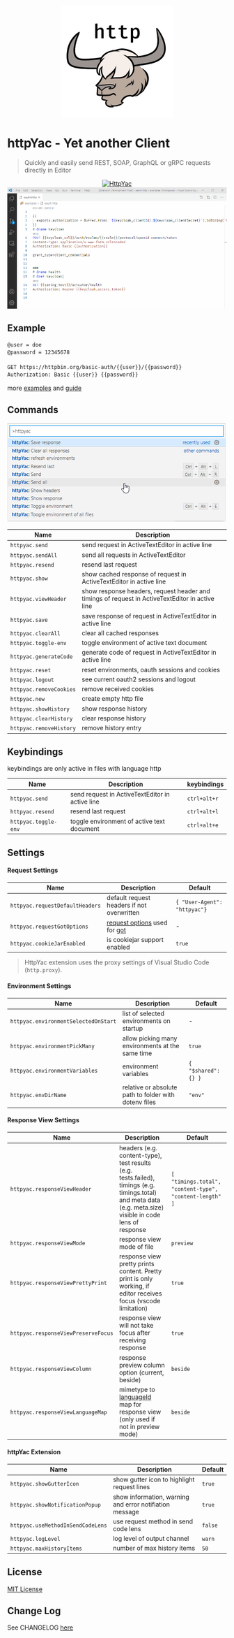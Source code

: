 <p align="center">
<img src="https://raw.githubusercontent.com/AnWeber/vscode-httpyac/master/icon.png" alt="HttpYac Logo" />
</p>

# httpYac - Yet another Client

> Quickly and easily send REST, SOAP, GraphQL or gRPC requests directly in Editor

<p align="center">
<a href="https://httpyac.github.io/">
<img src="https://httpyac.github.io/httpyac_site.png" alt="HttpYac" />
</a>
<img src="https://raw.githubusercontent.com/AnWeber/vscode-httpyac/master/examples/oauth.gif" alt="HttpYac Extension" />
</p>

## Example

```html
@user = doe
@password = 12345678

GET https://httpbin.org/basic-auth/{{user}}/{{password}}
Authorization: Basic {{user}} {{password}}
```

more [examples](https://httpyac.github.io/guide/examples) and [guide](https://httpyac.github.io/guide/)


## Commands

![Commands](https://raw.githubusercontent.com/AnWeber/vscode-httpyac/master/examples/commands.png)

| Name | Description |
| - | - |
| `httpyac.send` | send request in ActiveTextEditor in active line |
| `httpyac.sendAll` | send all requests in ActiveTextEditor |
| `httpyac.resend` | resend last request |
| `httpyac.show` | show cached response of request in ActiveTextEditor in active line |
| `httpyac.viewHeader` | show response headers, request header and timings of request in ActiveTextEditor in active line |
| `httpyac.save` | save response of request in ActiveTextEditor in active line |
| `httpyac.clearAll` | clear all cached responses |
| `httpyac.toggle-env` | toggle environment of active text document |
| `httpyac.generateCode` | generate code of request in ActiveTextEditor in active line |
| `httpyac.reset` | reset environments, oauth sessions and cookies |
| `httpyac.logout` | see current oauth2 sessions and logout |
| `httpyac.removeCookies` | remove received cookies |
| `httpyac.new` | create empty http file |
| `httpyac.showHistory` | show response history |
| `httpyac.clearHistory` | clear response history |
| `httpyac.removeHistory` | remove history entry |

## Keybindings

keybindings are only active in files with language http

| Name | Description| keybindings |
| - | - | - |
| `httpyac.send` | send request in ActiveTextEditor in active line | `ctrl+alt+r` |
| `httpyac.resend` | resend last request | `ctrl+alt+l` |
| `httpyac.toggle-env` | toggle environment of active text document | `ctrl+alt+e` |

## Settings

#### Request Settings
| Name | Description | Default |
| - | - | - |
| `httpyac.requestDefaultHeaders` | default request headers if not overwritten | `{ "User-Agent": "httpyac"}`|
| `httpyac.requestGotOptions`  | [request options](https://github.com/sindresorhus/got/blob/main/source/types.ts#L96) used for [got](https://www.npmjs.com/package/got) | - |
| `httpyac.cookieJarEnabled` | is cookiejar support enabled | `true`|


> HttpYac extension uses the proxy settings of Visual Studio Code (`http.proxy`).

#### Environment Settings
| Name | Description | Default |
| - | - | - |
| `httpyac.environmentSelectedOnStart` | list of selected environments on startup | - |
| `httpyac.environmentPickMany` | allow picking many environments at the same time | `true` |
| `httpyac.environmentVariables` | environment variables | `{ "$shared":{} }`|
| `httpyac.envDirName` | relative or absolute path to folder with dotenv files | `"env"` |

#### Response View Settings
| Name | Description | Default |
| - | - | - |
| `httpyac.responseViewHeader` | headers (e.g. content-type), test results (e.g. tests.failed), timings (e.g. timings.total) and meta data (e.g. meta.size) visible in code lens of response | `[ "timings.total", "content-type", "content-length" ]`|
| `httpyac.responseViewMode` | response view mode of file | `preview` |
| `httpyac.responseViewPrettyPrint` | response view pretty prints content. Pretty print is only working, if editor receives focus (vscode limitation) | `true`|
| `httpyac.responseViewPreserveFocus` | response view will not take focus after receiving response | `true`|
| `httpyac.responseViewColumn` | response preview column option (current, beside) | `beside`|
| `httpyac.responseViewLanguageMap` | mimetype to [languageId](https://code.visualstudio.com/docs/languages/identifiers#_known-language-identifiers) map for response view (only used if not in preview mode) | `beside`|



#### httpYac Extension

| Name | Description | Default |
| - | - | - |
| `httpyac.showGutterIcon` | show gutter icon to highlight request lines | `true` |
| `httpyac.showNotificationPopup` | show information, warning and error notifiation message | `true` |
| `httpyac.useMethodInSendCodeLens` | use request method in send code lens | `false` |
| `httpyac.logLevel` | log level of output channel | `warn` |
| `httpyac.maxHistoryItems` | number of max history items | `50` |


## License
[MIT License](https://github.com/AnWeber/vscode-httpyac/blob/HEAD/LICENSE)

## Change Log
See CHANGELOG [here](https://github.com/AnWeber/vscode-httpyac/blob/HEAD/CHANGELOG.md)
